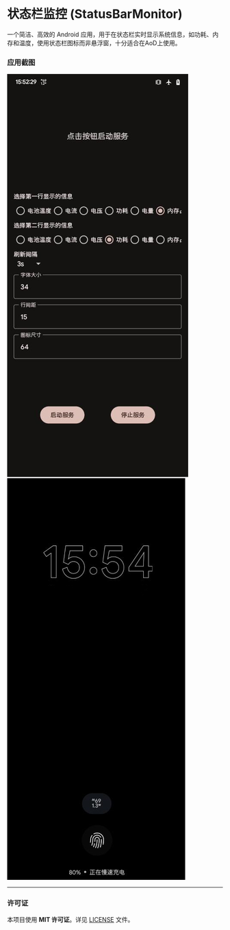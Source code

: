 # 状态栏监控 (StatusBarMonitor)

一个简洁、高效的 Android 应用，用于在状态栏实时显示系统信息，如功耗、内存和温度，使用状态栏图标而非悬浮窗，十分适合在AoD上使用。

### 应用截图

![主界面](screenshot/main.jpg)
![熄屏显示](screenshot/aod.jpg)

---

### 许可证

本项目使用 **MIT 许可证**。详见 [LICENSE](https://www.google.com/search?q=https://github.com/YourUsername/YourRepoName/blob/main/LICENSE) 文件。
